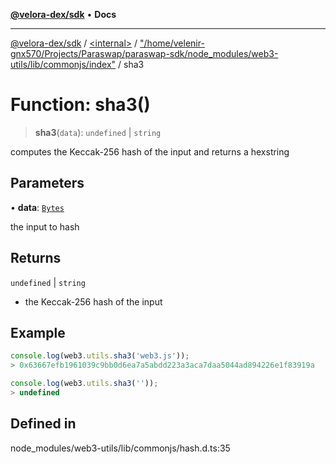 [**@velora-dex/sdk**](../../../../README.md) • **Docs**

***

[@velora-dex/sdk](../../../../globals.md) / [\<internal\>](../../../README.md) / ["/home/velenir-gnx570/Projects/Paraswap/paraswap-sdk/node\_modules/web3-utils/lib/commonjs/index"](../README.md) / sha3

# Function: sha3()

> **sha3**(`data`): `undefined` \| `string`

computes the Keccak-256 hash of the input and returns a hexstring

## Parameters

• **data**: [`Bytes`](../../../type-aliases/Bytes.md)

the input to hash

## Returns

`undefined` \| `string`

- the Keccak-256 hash of the input

## Example

```ts
console.log(web3.utils.sha3('web3.js'));
> 0x63667efb1961039c9bb0d6ea7a5abdd223a3aca7daa5044ad894226e1f83919a

console.log(web3.utils.sha3(''));
> undefined
```

## Defined in

node\_modules/web3-utils/lib/commonjs/hash.d.ts:35
